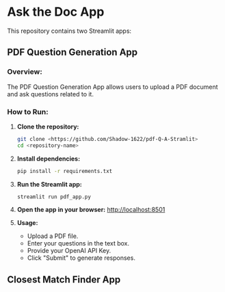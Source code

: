 # Ask the Doc App

This repository contains two Streamlit apps:

## PDF Question Generation App

### Overview:

The PDF Question Generation App allows users to upload a PDF document and ask questions related to it.

### How to Run:

1. **Clone the repository:**
    ```bash
    git clone <https://github.com/Shadow-1622/pdf-Q-A-Stramlit>
    cd <repository-name>
    ```

2. **Install dependencies:**
    ```bash
    pip install -r requirements.txt
    ```

3. **Run the Streamlit app:**
    ```bash
    streamlit run pdf_app.py
    ```

4. **Open the app in your browser:**
   [http://localhost:8501](http://localhost:8501)

5. **Usage:**
   - Upload a PDF file.
   - Enter your questions in the text box.
   - Provide your OpenAI API Key.
   - Click "Submit" to generate responses.

## Closest Match Finder App

